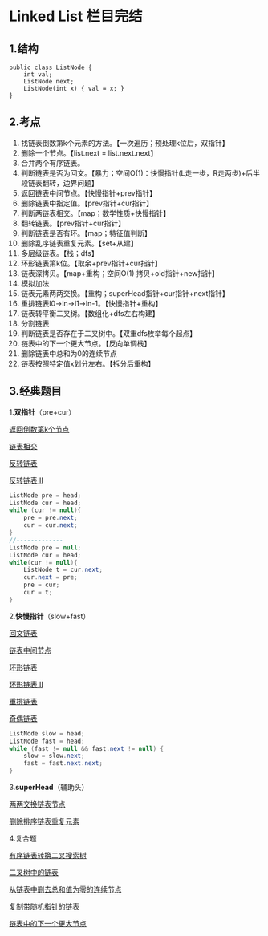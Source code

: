 # Linked List 栏目完结

## 1.结构

```
public class ListNode {
    int val;
    ListNode next;
    ListNode(int x) { val = x; }
}
```

## 2.考点

1. 找链表倒数第k个元素的方法。【一次遍历；预处理k位后，双指针】
2. 删除一个节点。【list.next = list.next.next】 
3. 合并两个有序链表。
4. 判断链表是否为回文。【暴力；空间O(1)：快慢指针(L走一步，R走两步)+后半段链表翻转，边界问题】
5. 返回链表中间节点。【快慢指针+prev指针】
6. 删除链表中指定值。【prev指针+cur指针】
7. 判断两链表相交。【map；数学性质+快慢指针】
8. 翻转链表。【prev指针+cur指针】
9. 判断链表是否有环。【map；特征值判断】
10. 删除乱序链表重复元素。【set+从建】
11. 多层级链表。【栈；dfs】
12. 环形链表第k位。【取余+prev指针+cur指针】
13. 链表深拷贝。【map+重构；空间O(1) 拷贝+old指针+new指针】
14. 模拟加法
15. 链表元素两两交换。【重构；superHead指针+cur指针+next指针】
16. 重排链表l0->ln->l1->ln-1。【快慢指针+重构】
17. 链表转平衡二叉树。【数组化+dfs左右构建】
18. 分割链表
19. 判断链表是否存在于二叉树中。【双重dfs枚举每个起点】
20. 链表中的下一个更大节点。【反向单调栈】
21. 删除链表中总和为0的连续节点
22. 链表按照特定值x划分左右。【拆分后重构】

## 3.经典题目

1.**双指针**（pre+cur）

[返回倒数第k个节点](https://leetcode-cn.com/problems/kth-node-from-end-of-list-lcci/)

[链表相交](https://leetcode-cn.com/problems/liang-ge-lian-biao-de-di-yi-ge-gong-gong-jie-dian-lcof/)

[反转链表](https://leetcode-cn.com/problems/reverse-linked-list/)

[反转链表 II](https://leetcode-cn.com/problems/reverse-linked-list-ii/)

```java
ListNode pre = head;
ListNode cur = head;
while (cur != null){
    pre = pre.next;
    cur = cur.next;
}
//-------------
ListNode pre = null;
ListNode cur = head;
while(cur != null){
    ListNode t = cur.next;
    cur.next = pre;
    pre = cur;
    cur = t;
}
```

2.**快慢指针**（slow+fast）

[回文链表](https://leetcode-cn.com/problems/palindrome-linked-list/)

[链表中间节点](https://leetcode-cn.com/problems/middle-of-the-linked-list/)

[环形链表](https://leetcode-cn.com/problems/linked-list-cycle/)

[环形链表 II](https://leetcode-cn.com/problems/linked-list-cycle-ii/)

[重排链表](https://leetcode-cn.com/problems/reorder-list/)

[奇偶链表](https://leetcode-cn.com/problems/odd-even-linked-list/)

```java
ListNode slow = head;
ListNode fast = head;
while (fast != null && fast.next != null) {
    slow = slow.next;
    fast = fast.next.next;
}
```



3.**superHead**（辅助头）

[两两交换链表节点](https://leetcode-cn.com/problems/swap-nodes-in-pairs/)

[删除排序链表重复元素](https://leetcode-cn.com/problems/remove-duplicates-from-sorted-list-ii/)

4.复合题

[有序链表转换二叉搜索树](https://leetcode-cn.com/problems/convert-sorted-list-to-binary-search-tree/)

[二叉树中的链表](https://leetcode-cn.com/problems/linked-list-in-binary-tree/)

[从链表中删去总和值为零的连续节点](https://leetcode-cn.com/problems/remove-zero-sum-consecutive-nodes-from-linked-list/)

[复制带随机指针的链表](https://leetcode-cn.com/problems/copy-list-with-random-pointer/)

[链表中的下一个更大节点](https://leetcode-cn.com/problems/next-greater-node-in-linked-list/)